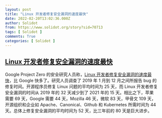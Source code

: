 ```yaml
---
layout: post
title: "Linux 开发者修复安全漏洞的速度最快"
date: 2022-02-20T13:02:36.000Z
author: Solidot
from: https://www.solidot.org/story?sid=70713
tags: [ Solidot ]
comments: True
categories: [ Solidot ]
---
```

<!--1645362156000-->
[Linux 开发者修复安全漏洞的速度最快](https://www.solidot.org/story?sid=70713)
------

<div>
Google  Project Zero 的安全研究人员称，<a href="https://googleprojectzero.blogspot.com/2022/02/a-walk-through-project-zero-metrics.html">Linux 开发者修复安全漏洞的速度最快</a>，比 Google 快多了。研究人员调查了 2019 年 1 月到 12 月之间所报告 bug 的修复时间。开源程序员修复 Linux 问题的平均时间为 25 天，而 Linux 开发者修复安全漏洞的时间从 2019 年的 32 天减少到了 2021 年的 15 天。相比之下，苹果需要 69 天，Google 需要 44 天，Mozilla 46 天，微软 83 天，甲骨文 109 天，开源组织和企业如 Apache、Canonical、Github 和 Kubernetes 所需时间为 44 天。总体上修复安全漏洞的平均时间为 52 天，比三年前的 80 天是巨大进步。
</div>

